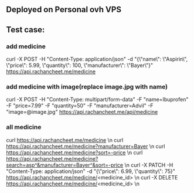 ## Deployed on Personal ovh VPS
## Test case:

### add medicine

curl -X POST -H "Content-Type: application/json" -d "{\\"name\\": \\"Aspirin\\", \\"price\\": 5.99, \\"quantity\\": 100, \\"manufacturer\\": \\"Bayer\\"}" https://api.rachancheet.me/medicine

### add medicine with image(replace image.jpg with name)

curl -X POST -H "Content-Type: multipart/form-data" -F "name=Ibuprofen" -F "price=7.99" -F "quantity=50" -F "manufacturer=Advil" -F "image=@image.jpg" https://api.rachancheet.me/api/medicine

### all medicine

curl https://api.rachancheet.me/medicine \n
curl https://api.rachancheet.me/medicine?manufacturer=Bayer \n
curl https://api.rachancheet.me/medicine?sort=-price \n
curl https://api.rachancheet.me/medicine?search=asp^&manufacturer=Bayer^&sort=-price \n
curl -X PATCH -H "Content-Type: application/json" -d "{\\"price\\": 6.99, \\"quantity\\": 75}" https://api.rachancheet.me/medicine/<medicine_id> \n
curl -X DELETE https://api.rachancheet.me/medicine/<medicine_id> \n
